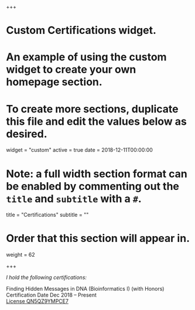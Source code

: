 +++
# Custom Certifications widget.
# An example of using the custom widget to create your own homepage section.
# To create more sections, duplicate this file and edit the values below as desired.
widget = "custom"
active = true
date = 2018-12-11T00:00:00

# Note: a full width section format can be enabled by commenting out the `title` and `subtitle` with a `#`.
title = "Certifications"
subtitle = ""

# Order that this section will appear in.
weight = 62

+++

*I hold the following certifications:*

Finding Hidden Messages in DNA (Bioinformatics I) (with Honors)
Certification Date Dec 2018 – Present  
[License QN5QZ9YMPCE7](https://www.coursera.org/account/accomplishments/certificate/QN5QZ9YMPCE7)